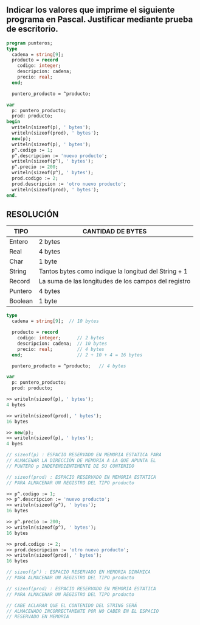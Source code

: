 ## Indicar los valores que imprime el siguiente programa en Pascal. Justificar mediante prueba de escritorio.
```pascal
program punteros;
type
  cadena = string[9];
  producto = record
    codigo: integer;
    descripcion: cadena;
    precio: real;
  end;

  puntero_producto = ^producto;

var
  p: puntero_producto;
  prod: producto;
begin
  writeln(sizeof(p), ' bytes');
  writeln(sizeof(prod), ' bytes');
  new(p);
  writeln(sizeof(p), ' bytes');
  p^.codigo := 1;
  p^.descripcion := 'nuevo producto';
  writeln(sizeof(p^), ' bytes');
  p^.precio := 200;
  writeln(sizeof(p^), ' bytes');
  prod.codigo := 2;
  prod.descripcion := 'otro nuevo producto';
  writeln(sizeof(prod), ' bytes');
end.
```

## RESOLUCIÓN

| TIPO | CANTIDAD DE BYTES |
|---|---|
| Entero | 2 bytes |
| Real | 4 bytes |
| Char | 1 byte |
| String | Tantos bytes como indique la longitud del String + 1 |
| Record | La suma de las longitudes de los campos del registro |
| Puntero | 4 bytes |
| Boolean | 1 byte |


```pascal
type
  cadena = string[9];  // 10 bytes

  producto = record
    codigo: integer;      // 2 bytes
    descripcion: cadena;  // 10 bytes
    precio: real;         // 4 bytes
  end;                    // 2 + 10 + 4 = 16 bytes

  puntero_producto = ^producto;   // 4 bytes

var
  p: puntero_producto;
  prod: producto;
```
```pascal
>> writeln(sizeof(p), ' bytes');
4 bytes

>> writeln(sizeof(prod), ' bytes');
16 bytes

>> new(p);
>> writeln(sizeof(p), ' bytes');
4 byes

// sizeof(p) : ESPACIO RESERVADO EN MEMORIA ESTATICA PARA
// ALMACENAR LA DIRECCIÓN DE MEMORIA A LA QUE APUNTA EL
// PUNTERO p INDEPENDIENTEMENTE DE SU CONTENIDO

// sizeof(prod) : ESPACIO RESERVADO EN MEMORIA ESTATICA
// PARA ALMACENAR UN REGISTRO DEL TIPO producto

>> p^.codigo := 1;
>> p^.descripcion := 'nuevo producto';
>> writeln(sizeof(p^), ' bytes');
16 bytes

>> p^.precio := 200;
>> writeln(sizeof(p^), ' bytes');
16 bytes

>> prod.codigo := 2;
>> prod.descripcion := 'otro nuevo producto';
>> writeln(sizeof(prod), ' bytes');
16 bytes

// sizeof(p^) : ESPACIO RESERVADO EN MEMORIA DINÁMICA
// PARA ALMACENAR UN REGISTRO DEL TIPO producto

// sizeof(prod) : ESPACIO RESERVADO EN MEMORIA ESTATICA
// PARA ALMACENAR UN REGISTRO DEL TIPO producto

// CABE ACLARAR QUE EL CONTENIDO DEL STRING SERÁ
// ALMACENADO INCORRECTAMENTE POR NO CABER EN EL ESPACIO
// RESERVADO EN MEMORIA
```